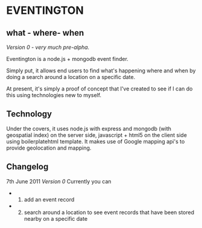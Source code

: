 EVENTINGTON
===========

what - where- when
------------------

*Version 0 - very much pre-alpha.*



Eventington is a node.js + mongodb event finder.

Simply put, it allows end users to find what's happening where and 
when by doing a search around a location on a specific date.

At present, it's simply a proof of concept that I've created to see if I can 
do this using technologies new to myself.



Technology
----------

Under the covers, it uses node.js with express and mongodb (with geospatial index) on the server side, 
javascript + html5 on the client side using boilerplatehtml template.
It makes use of Google mapping api's to provide geolocation and mapping.

Changelog
---------

7th June 2011
*Version 0*
Currently you can 
* 1. add an event record 
* 2. search around a location to see event records that have been stored nearby on a specific date